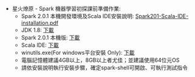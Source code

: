 <BR>
<ul>
  <li>
    星火燎原 - Spark 機器學習初探課前準備作業:
    <ul>
      <li>Spark 2.0.1 本機開發環境及Scala IDE安裝說明: <a href="https://github.com/yclee0418/sparkTeach/blob/master/installation/Spark201-Scala-IDE-installation.pdf" target="_blank">Spark201-Scala-IDE-installation.pdf</a></li>
      <li>JDK 1.8: <a href="http://www.oracle.com/technetwork/java/javase/downloads/jdk8-downloads-2133151.html" target="_blank">下載</a></li>
      <li>Spark 2.0.1 本機版: <a href="https://goo.gl/LdlGm8" target="_blank">下載</a></li>
      <li>Scala IDE: <a href="http://scala-ide.org/download/sdk.html" target="_blank">下載</a></li>
      <li>winutils.exe(For windows平台安裝 Only): <a href="https://github.com/yclee0418/sparkTeach/blob/master/installation/winutils.exe" target="_blank">下載</a></li>
      <li>電腦記憶體建議4GB以上，8GB以上者尤佳；並建議使用64位元OS</li>
      <li>請依安裝說明執行安裝步驟，確定spark-shell可開啟、可執行測試指令</li>
    </ul>
  </li>
</ul>
